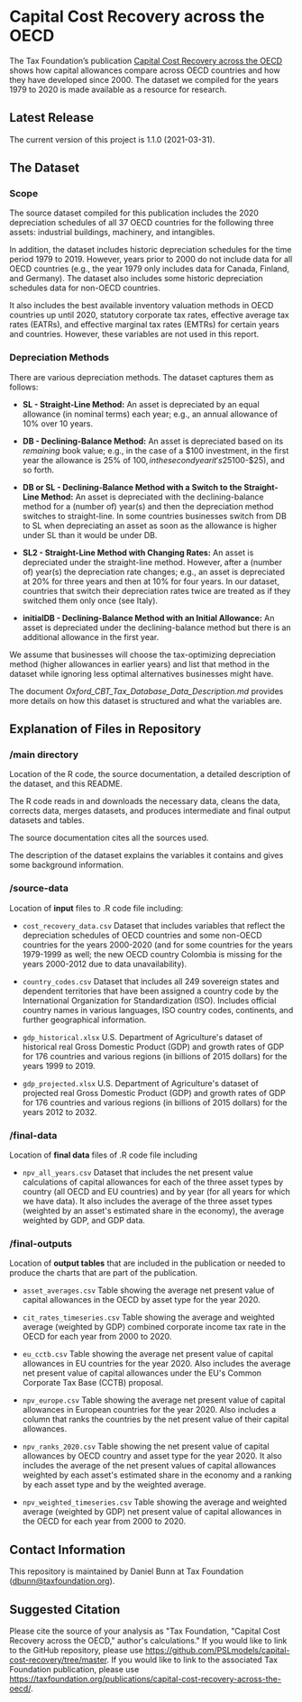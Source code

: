 # Capital Cost Recovery across the OECD

The Tax Foundation’s publication [Capital Cost Recovery across the OECD](https://taxfoundation.org/publications/capital-cost-recovery-across-the-oecd/) shows how capital allowances compare across OECD countries and how they have developed since 2000. The dataset we compiled for the years 1979 to 2020 is made available as a resource for research.

## Latest Release
The current version of this project is 1.1.0 (2021-03-31).

## The Dataset

### Scope
The source dataset compiled for this publication includes the 2020 depreciation schedules of all 37 OECD countries for the following three assets: industrial buildings, machinery, and intangibles.

In addition, the dataset includes historic depreciation schedules for the time period 1979 to 2019. However, years prior to 2000 do not include data for all OECD countries (e.g., the year 1979 only includes data for Canada, Finland, and Germany). The dataset also includes some historic depreciation schedules data for non-OECD countries.

It also includes the best available inventory valuation methods in OECD countries up until 2020, statutory corporate tax rates, effective average tax rates (EATRs), and effective marginal tax rates (EMTRs) for certain years and countries. However, these variables are not used in this report.


### Depreciation Methods

There are various depreciation methods. The dataset captures them as follows:

- **SL - Straight-Line Method:** An asset is depreciated by an equal allowance (in nominal terms) each year; e.g., an annual allowance of 10% over 10 years.

* **DB - Declining-Balance Method:** An asset is depreciated based on its _remaining_ book value; e.g., in the case of a $100 investment, in the first year the allowance is 25% of $100, in the second year it's 25% of ($100-$25), and so forth.

* **DB or SL - Declining-Balance Method with a Switch to the Straight-Line Method:** An asset is depreciated with the declining-balance method for a (number of) year(s) and then the depreciation method switches to straight-line. In some countries businesses switch from DB to SL when depreciating an asset as soon as the allowance is higher under SL than it would be under DB.

* **SL2 - Straight-Line Method with Changing Rates:** An asset is depreciated under the straight-line method. However, after a (number of) year(s) the depreciation rate changes; e.g., an asset is depreciated at 20% for three years and then at 10% for four years. In our dataset, countries that switch their depreciation rates twice are treated as if they switched them only once (see Italy).

* **initialDB - Declining-Balance Method with an Initial Allowance:** An asset is depreciated under the declining-balance method but there is an additional allowance in the first year.


We assume that businesses will choose the tax-optimizing depreciation method (higher allowances in earlier years) and list that method in the dataset while ignoring less optimal alternatives businesses might have.

The document *Oxford_CBT_Tax_Database_Data_Description.md* provides more details on how this dataset is structured and what the variables are.



## Explanation of Files in Repository

### /main directory

Location of the R code, the source documentation, a detailed description of the dataset, and this README.

The R code reads in and downloads the necessary data, cleans the data, corrects data, merges datasets, and produces intermediate and final output datasets and tables.

The source documentation cites all the sources used.

The description of the dataset explains the variables it contains and gives some background information.


### /source-data

Location of **input** files to .R code file including:

- `cost_recovery_data.csv` Dataset that includes variables that reflect the depreciation schedules of OECD countries and some non-OECD countries for the years 2000-2020 (and for some countries for the years 1979-1999 as well; the new OECD country Colombia is missing for the years 2000-2012 due to data unavailability).

- `country_codes.csv` Dataset that includes all 249 sovereign states and dependent territories that have been assigned a country code by the International Organization for Standardization (ISO). Includes official country names in various languages, ISO country codes, continents, and further geographical information.

- `gdp_historical.xlsx` U.S. Department of Agriculture's dataset of historical real Gross Domestic Product (GDP) and growth rates of GDP for 176 countries and various regions (in billions of 2015 dollars) for the years 1999 to 2019.

- `gdp_projected.xlsx` U.S. Department of Agriculture's dataset of projected real Gross Domestic Product (GDP) and growth rates of GDP for 176 countries and various regions (in billions of 2015 dollars) for the years 2012 to 2032.


### /final-data
Location of **final data** files of .R code file including

- `npv_all_years.csv` Dataset that includes the net present value calculations of capital allowances for each of the three asset types by country (all OECD and EU countries) and by year (for all years for which we have data). It also includes the average of the three asset types (weighted by an asset's estimated share in the economy), the average weighted by GDP, and GDP data.


### /final-outputs
Location of **output tables** that are included in the publication or needed to produce the charts that are part of the publication.

- `asset_averages.csv` Table showing the average net present value of capital allowances in the OECD by asset type for the year 2020.

- `cit_rates_timeseries.csv` Table showing the average and weighted average (weighted by GDP) combined corporate income tax rate in the OECD for each year from 2000 to 2020.

- `eu_cctb.csv` Table showing the average net present value of capital allowances in EU countries for the year 2020. Also includes the average net present value of capital allowances under the EU's Common Corporate Tax Base (CCTB) proposal.

- `npv_europe.csv` Table showing the average net present value of capital allowances in European countries for the year 2020. Also includes a column that ranks the countries by the net present value of their capital allowances.

- `npv_ranks_2020.csv` Table showing the net present value of capital allowances by OECD country and asset type for the year 2020. It also includes the average of the net present values of capital allowances weighted by each asset's estimated share in the economy and a ranking by each asset type and by the weighted average.

- `npv_weighted_timeseries.csv` Table showing the average and weighted average (weighted by GDP) net present value of capital allowances in the OECD for each year from 2000 to 2020.


## Contact Information
This repository is maintained by Daniel Bunn at Tax Foundation (dbunn@taxfoundation.org).


## Suggested Citation
Please cite the source of your analysis as "Tax Foundation, "Capital Cost Recovery across the OECD," author's calculations." If you would like to link to the GitHub repository, please use https://github.com/PSLmodels/capital-cost-recovery/tree/master. If you would like to link to the associated Tax Foundation publication, please use https://taxfoundation.org/publications/capital-cost-recovery-across-the-oecd/. 

